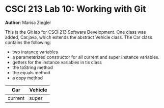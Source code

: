 # CSCI 213 Lab 10: Working with Git

**Author**: Marisa Ziegler

This is the Git lab for CSCI 213 Software Development. One class was added, Car.java, which extends the abstract Vehicle class. The Car class contains the following:

* two instance variables 
* a parameterized constructor for all current and super instance variables. 
* getters for the instance variables in tis class
* the toString method
* the equals method
* a copy method

Car | Vehicle
--- | -------
current | super
